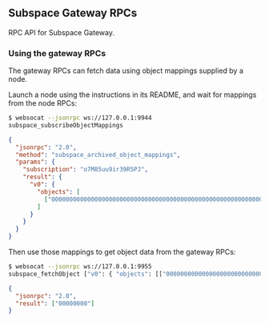 ## Subspace Gateway RPCs

RPC API for Subspace Gateway.

### Using the gateway RPCs

The gateway RPCs can fetch data using object mappings supplied by a node.

Launch a node using the instructions in its README, and wait for mappings from the node RPCs:
```bash
$ websocat --jsonrpc ws://127.0.0.1:9944
subspace_subscribeObjectMappings
```

```json
{
  "jsonrpc": "2.0",
  "method": "subspace_archived_object_mappings",
  "params": {
    "subscription": "o7M85uu9ir39R5PJ",
    "result": {
      "v0": {
        "objects": [
          ["0000000000000000000000000000000000000000000000000000000000000000", 0, 0]
        ]
      }
    }
  }
}
```

Then use those mappings to get object data from the gateway RPCs:
```bash
$ websocat --jsonrpc ws://127.0.0.1:9955
subspace_fetchObject ["v0": { "objects": [["0000000000000000000000000000000000000000000000000000000000000000", 0, 0]]}]
```

```json
{
  "jsonrpc": "2.0",
  "result": ["00000000"]
}
```
